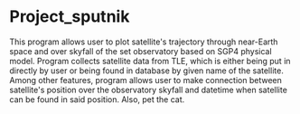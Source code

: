 # Project_sputnik

This program allows user to plot satellite's trajectory through near-Earth space and over skyfall of the set observatory based on SGP4 physical model. Program collects satellite data from TLE, which is either being put in directly by user or being found in database by given name of the satellite. Among other features, program allows user to make connection between satellite's position over the observatory skyfall and datetime when satellite can be found in said position. Also, pet the cat.
